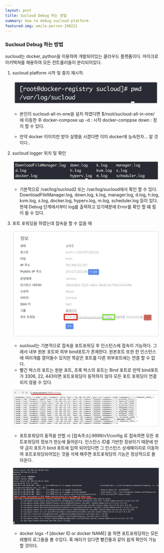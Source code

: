 ```yaml
---
layout: post
title: Sucloud Debug 하는 방법
summary: how to debug sucloud platform
featured-img: emile-perron-190221
---
```


### Sucloud Debug 하는 방법 
 sucloud는 docker, python을 이용하여 개발되어있는 클라우드 플랫폼이다. 마이크로 아키텍쳐를 채용하여 모든 컨트롤러들이 분리되어있다.

 1. sucloud platform 시작 및 중지 재시작.

    ![Alt text](/assets/img/posts/sucloud-log.png)
    - 본인이 sucloud-all-in-one을 설치 하였다면 $/root/sucloud-all-in-one/ 에 이동한 후
      docker-compose up -d : 시작
      docker-comppse down : 정지  할 수 있다.

    - 만약 docker 이미지만 받아 실행을 시켰다면 이미 docker에 능숙한자... 알 것이다..

2. sucloud logger 위치 및 확인

    ![Alt text](/assets/img/posts/sucloud-log-all.png)
    - 기본적으로 /var/log/sucloud2 또는 /var/log/sucloud에서 확인 할 수 있다. 
    DownloadFileManager.log, down.log, k.log, manager.log, d.log, h.log, kvm.log, s.log, docker.log,
    hyperv.log, m.log, scheduler.log 등이 있다. 현재 Debug 단계에서부터 log를 출력하고 있기때문에 Error를 확인 할 떄 힘이 들 수 있다.

3. 포트 포워딩을 하였는데 접속을 할 수 없을 때 

    ![Alt text](/assets/img/posts/sucloud-port.png)
    - sucloud는 기본적으로 접속을 포트포워딩 후 인스턴스에 접속이 가능하다. 그래서 내부 원본 포트와 외부 bind포트가 존재한다.
    원본포트 또한 한 인스턴스에 여러개를 열어둘수 있지만 똑같은 포트를 다른 외부포트에는 연결 할 수 없다. 
    - 빨간 박스의 포트는 원본 포트, 초록 박스의 포트는 Bind 포트로 만약 bind포트가 3306, 22, 443이면 포트포워딩이 동작하지 않아 모든 포트 포워딩이 연결 되지 않을 수 있다.

    ![Alt text](/assets/img/posts/sucloud-port-info.png)
    - 포트포워딩이 동작을 안할 시 [접속주소]:9999/v1/config 로 접속하면 모든 포트포워딩의 정보가 한눈에 들어온다. 인스턴스 ID를 기반한 정보이기 때문에 만약 금지 포트가 bind 포트에 입력 되어있다면 그 인스턴스 상세페이지로 이동하여 포트포워딩되어있는 것을 삭제 해주면 포트포워딩의 기능은 정상적으로 돌아온다.

    ![Alt text](/assets/img/posts/sucloud-port-docker.png)
    - docker logs -f [docker ID or docker NAME] 을 하면 포트포워딩하는 모든 레벨의 로그들을 볼 수있다. 혹 에러가 있다면 빨간줄과 같이 쉽게 확인이 가능 할 것이다.

    